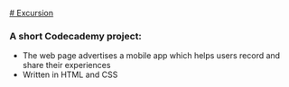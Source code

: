 <u># Excursion</u>
### A short Codecademy project: 
* The web page advertises a mobile app which helps users record and share their experiences
* Written in HTML and CSS
